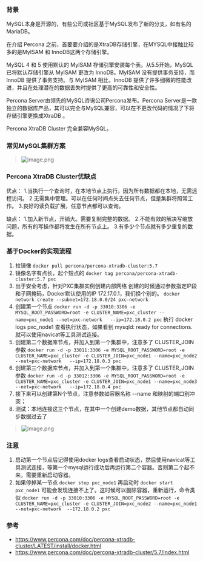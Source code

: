 ### 背景
MySQL本身是开源的，有些公司或社区基于MySQL发布了新的分支，如有名的MariaDB。

在介绍 Percona 之前，首要要介绍的是XtraDB存储引擎，在MYSQL中接触比较多的是MyISAM 和 InnoDB这两个存储引擎。

MySQL 4 和 5 使用默认的 MyISAM 存储引擎安装每个表。从5.5开始，MySQL已将默认存储引擎从 MyISAM 更改为 InnoDB。MyISAM 没有提供事务支持，而 InnoDB 提供了事务支持。与 MyISAM 相比，InnoDB 提供了许多细微的性能改进，并且在处理潜在的数据丢失时提供了更高的可靠性和安全性。

Percona Server由领先的MySQL咨询公司Percona发布。Percona Server是一款独立的数据库产品，其可以完全与MySQL兼容，可以在不更改代码的情况了下将存储引擎更换成XtraDB 。

Percona XtraDB Cluster 完全兼容MySQL。

### 常见MySQL集群方案

> ![image.png](https://hexo-blog.pek3b.qingstor.com/upload_images/71414-b3a31222b9e4f607.png?imageMogr2/auto-orient/strip%7CimageView2/2/w/1240)

### Percona XtraDB Cluster优缺点
优点：
1.当执行一个查询时，在本地节点上执行。因为所有数据都在本地，无需远程访问。
2.无需集中管理。可以在任何时间点失去任何节点，但是集群将照常工作。
3.良好的读负载扩展，任意节点都可以查询。

缺点：
1.加入新节点，开销大。需要复制完整的数据。
2.不能有效的解决写缩放问题，所有的写操作都将发生在所有节点上。
3.有多少个节点就有多少重复的数据。

### 基于Docker的实现流程
1. 拉镜像 `docker pull percona/percona-xtradb-cluster:5.7`
2. 镜像名字有点长，起个短点的
`docker tag percona/percona-xtradb-cluster:5.7 pxc`
3. 出于安全考虑，针对PXC集群实例创建内部网络
创建的时候通过参数指定IP段和子网掩码，Docker默认使用的IP 172.17.0.1，我们换个别的。
`docker network create --subnet=172.18.0.0/24 pxc-network`
4. 创建第一个节点
`docker run -d -p 33010:3306 -e MYSQL_ROOT_PASSWORD=root -e CLUSTER_NAME=pxc_cluster --name=pxc_node1 --net=pxc-network   --ip=172.18.0.2 pxc`
执行 docker logs pxc_node1 
查看执行状态，如果看到 mysqld: ready for connections.
就可以使用navicat等工具测试连接。
5. 创建第二个数据库节点，并加入到第一个集群中，注意多了 CLUSTER_JOIN 参数
`docker run -d -p 33011:3306 -e MYSQL_ROOT_PASSWORD=root -e CLUSTER_NAME=pxc_cluster -e CLUSTER_JOIN=pxc_node1 --name=pxc_node2 --net=pxc-network   --ip=172.18.0.3 pxc`
6. 创建第三个数据库节点，并加入到第一个集群中，注意多了 CLUSTER_JOIN 参数
`docker run -d -p 33012:3306 -e MYSQL_ROOT_PASSWORD=root -e CLUSTER_NAME=pxc_cluster -e CLUSTER_JOIN=pxc_node1 --name=pxc_node3 --net=pxc-network   --ip=172.18.0.4 pxc`
7. 接下来可以创建第N个节点，注意参数如容器名称 --name 和映射的端口别冲突；
8. 测试：本地连接这三个节点，在其中一个创建demo数据，其他节点都自动同步数据过去了
> ![image.png](https://hexo-blog.pek3b.qingstor.com/upload_images/71414-a15a5fd679269219.png?imageMogr2/auto-orient/strip%7CimageView2/2/w/1240)

### 注意
1. 启动第一个节点后记得使用docker logs查看启动状态，然后使用navicat等工具测试连接，等第一个mysql运行成功后再运行第二个容器。否则第二个起不来，需要重新启动容器。
2. 如果停掉某一节点 `docker stop pxc_node1` 再启动时 `docker start pxc_node1` 可能会发现连接不上了。这时候可以删除容器，重新运行，命令类似 `docker run -d -p 33010:3306 -e MYSQL_ROOT_PASSWORD=root -e CLUSTER_NAME=pxc_cluster -e CLUSTER_JOIN=pxc_node2 --name=pxc_node1 --net=pxc-network  --172.18.0.2 pxc`

### 参考
* https://www.percona.com/doc/percona-xtradb-cluster/LATEST/install/docker.html
* https://www.percona.com/doc/percona-xtradb-cluster/5.7/index.html
